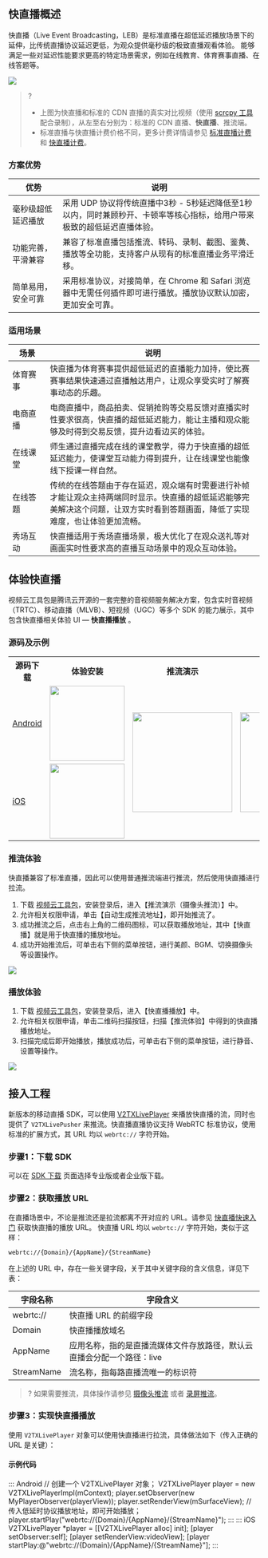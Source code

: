 ## 快直播概述
快直播（Live Event Broadcasting，LEB）是标准直播在超低延迟播放场景下的延伸，比传统直播协议延迟更低，为观众提供毫秒级的极致直播观看体验。 能够满足一些对延迟性能要求更高的特定场景需求，例如在线教育、体育赛事直播、在线答题等。 

<img src="https://sdk-liteav-1252463788.cos.ap-hongkong.myqcloud.com/doc/res/mlvb/picture/compare.gif">

> ?
> - 上图为快直播和标准的 CDN 直播的真实对比视频（使用 [scrcpy 工具](https://github.com/Genymobile/scrcpy) 配合录制），从左至右分别为：标准的 CDN 直播、**快直播**、推流端。
> - 标准直播与快直播计费价格不同，更多计费详情请参见 [标准直播计费](https://cloud.tencent.com/document/product/267/34175) 和 [快直播计费](https://cloud.tencent.com/document/product/267/39136)。


### 方案优势
<table>
<thead><tr><th width="20%">优势</th><th>说明</th></tr></thead>
<tbody><tr>
<td>毫秒级超低延迟播放</td>
<td>采用 UDP 协议将传统直播中3秒 - 5秒延迟降低至1秒以内，同时兼顾秒开、卡顿率等核心指标，给用户带来极致的超低延迟直播体验。</td>
</tr><tr>
<td>功能完善，平滑兼容</td>
<td>兼容了标准直播包括推流、转码、录制、截图、鉴黄、播放等全功能，支持客户从现有的标准直播业务平滑迁移。</td>
</tr><tr>
<td>简单易用，安全可靠</td>
<td>采用标准协议，对接简单，在 Chrome 和 Safari 浏览器中无需任何插件即可进行播放。播放协议默认加密，更加安全可靠。</td>
</tr>
</tbody></table>


### 适用场景

<table>
<thead><tr><th width="15%">场景</th><th>说明</th></tr></thead>
<tbody><tr>
<td>体育赛事</td>
<td>快直播为体育赛事提供超低延迟的直播能力加持，使比赛赛事结果快速通过直播触达用户，让观众享受实时了解赛事动态的乐趣。</td>
</tr><tr>
<td>电商直播</td>
<td>电商直播中，商品拍卖、促销抢购等交易反馈对直播实时性要求很高，快直播的超低延迟能力，能让主播和观众能够及时得到交易反馈，提升边看边买的体验。</td>
</tr><tr>
<td>在线课堂</td>
<td>师生通过直播完成在线的课堂教学，得力于快直播的超低延迟能力，使课堂互动能力得到提升，让在线课堂也能像线下授课一样自然。</td>
</tr><tr>
<td>在线答题</td>
<td>传统的在线答题由于存在延迟，观众端有时需要进行补帧才能让观众主持两端同时显示。快直播的超低延迟能够完美解决这个问题，让双方实时看到答题画面，降低了实现难度，也让体验更加流畅。</td>
</tr>
<tr>
<td>秀场互动</td>
<td>快直播适用于秀场直播场景，极大优化了在观众送礼等对画面实时性要求高的直播互动场景中的观众互动体验。</td>
</tr>
</tbody></table>

## 体验快直播
视频云工具包是腾讯云开源的一套完整的音视频服务解决方案，包含实时音视频（TRTC）、移动直播（MLVB）、短视频（UGC）等多个 SDK 的能力展示，其中包含快直播相关体验 UI — **快直播播放** 。

[](id:code)
### 源码及示例
<table>
  <tr>
    <th><div align="center">源码下载</div></th>
    <th><div align="center">体验安装</div></th>
    <th><div align="center">推流演示</div></th>
    <th><div align="center">播放演示</div></th>
  </tr>
  <tr>
    <td ><a href='https://github.com/tencentyun/LiteAVProfessional_Android' > Android </a></td>
    <td><img width="150" src="https://main.qcloudimg.com/raw/6790ddaf4ffe4afd0ceb96b309a16496.png"> </td>
    <td rowspan="2">
      <div align="center">
        <img  width="200" src="https://sdk-liteav-1252463788.cos.ap-hongkong.myqcloud.com/doc/res/mlvb/picture/push.gif"/>
      </div>
    </td>
    <td rowspan="2">
      <div align="center">
        <img  width="200"  src="https://sdk-liteav-1252463788.cos.ap-hongkong.myqcloud.com/doc/res/mlvb/picture/pull.gif"/>
      </div>
    </td>
  </tr>
  <tr>
      <td ><a href='https://github.com/tencentyun/LiteAVProfessional_iOS'> iOS </a></td>
    <td style="text-align:center;"><img src="https://main.qcloudimg.com/raw/12c7da97cc910eda673cb19b66fc7cb3.png" width="150"></td>
  </tr>
</table>


### 推流体验
快直播兼容了标准直播，因此可以使用普通推流端进行推流，然后使用快直播进行拉流。
1. 下载 [视频云工具包](https://cloud.tencent.com/document/product/454/6555)，安装登录后，进入【推流演示（摄像头推流）】中。
2. 允许相关权限申请，单击【自动生成推流地址】，即开始推流了。
3. 成功推流之后，点击右上角的二维码图标，可以获取播放地址，其中【快直播】就是用于快直播的播放地址。
4. 成功开始推流后，可单击右下侧的菜单按钮，进行美颜、BGM、切换摄像头等设置操作。 

![](https://sdk-liteav-1252463788.cos.ap-hongkong.myqcloud.com/doc/res/mlvb/picture/leb_push_flow.png)

### 播放体验
1. 下载 [视频云工具包](https://cloud.tencent.com/document/product/454/6555)，安装登录后，进入【快直播播放】中。
2. 允许相关权限申请，单击二维码扫描按钮，扫描【推流体验】中得到的快直播播放地址。
3. 扫描完成后即开始播放，播放成功后，可单击右下侧的菜单按钮，进行静音、设置等操作。

![](https://sdk-liteav-1252463788.cos.ap-hongkong.myqcloud.com/doc/res/mlvb/picture/leb_pull_flow.png)


## 接入工程
新版本的移动直播 SDK，可以使用 [V2TXLivePlayer](https://cloud.tencent.com/document/product/454/56044)  来播放快直播的流，同时也提供了 `V2TXLivePusher` 来推流。快直播直播协议支持 WebRTC 标准协议，使用标准的扩展方式，其 URL 均以 `webrtc://` 字符开始。

[](id:RegistrationService)[](id:step1)
### 步骤1：下载 SDK

可以在 [SDK 下载](https://cloud.tencent.com/document/product/454/7873) 页面选择专业版或者企业版下载。

[](id:step2)
### 步骤2：获取播放 URL
在直播场景中，不论是推流还是拉流都离不开对应的 URL。请参见 [快直播快速入门](https://cloud.tencent.com/document/product/267/41870#step4) 获取快直播的播放 URL。
快直播 URL 均以 `webrtc://` 字符开始，类似于这样：

```http
webrtc://{Domain}/{AppName}/{StreamName}
```


在上述的 URL 中，存在一些关键字段，关于其中关键字段的含义信息，详见下表：

| 字段名称 | 字段含义 |
| ------ | ------ |
| webrtc:// | 快直播 URL 的前缀字段 |
| Domain | 快直播播放域名 |
| AppName | 应用名称，指的是直播流媒体文件存放路径，默认云直播会分配一个路径：live |
| StreamName | 流名称，指每路直播流唯一的标识符 |

>? 如果需要推流，具体操作请参见 [摄像头推流](https://cloud.tencent.com/document/product/454/7879) 或者 [录屏推流](https://cloud.tencent.com/document/product/454/7883)。


[](id:step3)
### 步骤3：实现快直播播放
使用 `V2TXLivePlayer` 对象可以使用快直播进行拉流，具体做法如下（传入正确的 URL 是关键）：

#### 示例代码
<dx-codeblock>
::: Android
// 创建⼀个 V2TXLivePlayer 对象；
V2TXLivePlayer player = new V2TXLivePlayerImpl(mContext);
player.setObserver(new MyPlayerObserver(playerView));
player.setRenderView(mSurfaceView);
// 传⼊低延时协议播放地址，即可开始播放；
player.startPlay("webrtc://{Domain}/{AppName}/{StreamName}");
:::
::: iOS
V2TXLivePlayer *player = [[V2TXLivePlayer alloc] init];
[player setObserver:self];
[player setRenderView:videoView];
[player startPlay:@"webrtc://{Domain}/{AppName}/{StreamName}"];
:::
</dx-codeblock>
